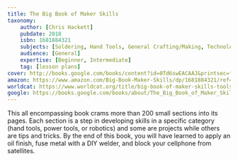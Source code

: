 ```yaml
---
title: The Big Book of Maker Skills
taxonomy:
	author: [Chris Hackett]
	pubdate: 2018
	isbn: 1681884321
	subjects: [Soldering, Hand Tools, General Crafting/Making, Technology & Engineering]
	audience: [General]
	expertise: [Beginner, Intermediate]
	tag: [lesson plans]
cover: http://books.google.com/books/content?id=0Td6swEACAAJ&printsec=frontcover&img=1&zoom=1&source=gbs_api
amazon: https://www.amazon.com/Big-Book-Maker-Skills/dp/1681884321/ref=sr_1_1?keywords=The+big+book+of+maker+skills+%3A+tools+%26+techniques+for+building+great+tech+projects&qid=1572464215&sr=8-1
worldcat: https://www.worldcat.org/title/big-book-of-maker-skills-tools-techniques-for-building-great-tech-projects/oclc/1026693218&referer=brief_results
google: https://books.google.com/books/about/The_Big_Book_of_Maker_Skills.html?hl=&id=0Td6swEACAAJ
---
```

This all encompassing book crams more than 200 small sections into its pages. Each section is a step in developing skills in a specific category (hand tools, power tools, or robotics) and some are projects while others are tips and tricks. By the end of this book, you will have learned to apply an oil finish, fuse metal with a DIY welder, and block your cellphone from satellites.